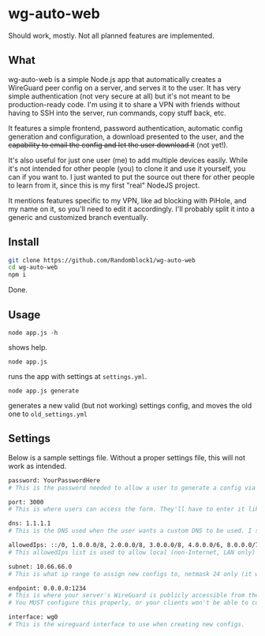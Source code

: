 # wg-auto-web

Should work, mostly. Not all planned features are implemented.

## What

wg-auto-web is a simple Node.js app that automatically creates a WireGuard peer config on a server, and serves it to the user. It has very simple authentication (not very secure at all) but it's not meant to be production-ready code. I'm using it to share a VPN with friends without having to SSH into the server, run commands, copy stuff back, etc.

It features a simple frontend, password authentication, automatic config generation and configuration, a download presented to the user, and the ~~capability to email the config and let the user download it~~ (not yet!).

It's also useful for just one user (me) to add multiple devices easily. While it's not intended for other people (you) to clone it and use it yourself, you can if you want to. I just wanted to put the source out there for other people to learn from it, since this is my first "real" NodeJS project.

It mentions features specific to my VPN, like ad blocking with PiHole, and my name on it, so you'll need to edit it accordingly. I'll probably split it into a generic and customized branch eventually.

## Install

```bash
git clone https://github.com/Randomblock1/wg-auto-web
cd wg-auto-web
npm i
```

Done.

## Usage

`node app.js -h`

shows help.

`node app.js`

runs the app with settings at `settings.yml`.

`node app.js generate`

generates a new valid (but not working) settings config, and moves the old one to `old_settings.yml`

## Settings

Below is a sample settings file. Without a proper settings file, this will not work as intended.

```bash
password: YourPasswordHere
# This is the password needed to allow a user to generate a config via the web interface form.

port: 3000
# This is where users can access the form. They'll have to enter it like this: `1.2.3.4:3000` in their browser.

dns: 1.1.1.1
# This is the DNS used when the user wants a custom DNS to be used. I set it to my PiHole in a Docker container to block ads.

allowedIps: ::/0, 1.0.0.0/8, 2.0.0.0/8, 3.0.0.0/8, 4.0.0.0/6, 8.0.0.0/7, 11.0.0.0/8, 12.0.0.0/6, 16.0.0.0/4, 32.0.0.0/3, 64.0.0.0/2, 128.0.0.0/3, 160.0.0.0/5, 168.0.0.0/6, 172.0.0.0/12, 172.32.0.0/11, 172.64.0.0/10, 172.128.0.0/9, 173.0.0.0/8, 174.0.0.0/7, 176.0.0.0/4, 192.0.0.0/9, 192.128.0.0/11, 192.160.0.0/13, 192.169.0.0/16, 192.170.0.0/15, 192.172.0.0/14, 192.176.0.0/12, 192.192.0.0/10, 193.0.0.0/8, 194.0.0.0/7, 196.0.0.0/6, 200.0.0.0/5, 208.0.0.0/4
# This allowedIps list is used to allow local (non-Internet, LAN only) traffic to bypass WireGuard, so you can talk to devices on your local network.

subnet: 10.66.66.0
# This is what ip range to assign new configs to, netmask 24 only (it will only check if the IP comes from 10.66.66.x in this example).

endpoint: 0.0.0.0:1234
# This is where your server's WireGuard is publicly accessible from the internet (with port).
# You MUST configure this properly, or your clients won't be able to connect.

interface: wg0
# This is the wireguard interface to use when creating new configs.
